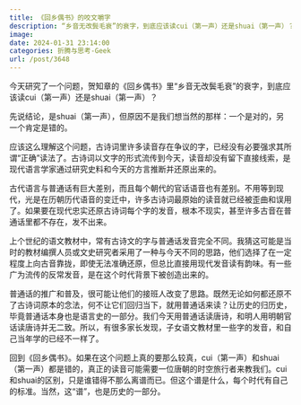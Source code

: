 ```yaml
---
title: 《回乡偶书》的咬文嚼字
description: “乡音无改鬓毛衰”的衰字，到底应该读cui（第一声）还是shuai（第一声）？
image: 
date: 2024-01-31 23:14:00
categories: 折腾与思考-Geek
url: /post/3648
---
```


今天研究了一个问题，贺知章的《回乡偶书》里“乡音无改鬓毛衰”的衰字，到底应该读cui（第一声）还是shuai（第一声）？

先说结论，是shuai（第一声），但原因不是我们想当然的那样：一个是对的，另一个肯定是错的。

应该这么理解这个问题，古诗词里许多读音存在争议的字，已经没有必要强求其所谓“正确”读法了。古诗词以文字的形式流传到今天，读音却没有留下直接线索，是现代语言学家通过研究史料和今天的方言推断并还原出来的。

古代语言与普通话有巨大差别，而且每个朝代的官话语音也有差别。不用等到现代，光是在历朝历代语音的变迁中，许多古诗词最原始的读音就已经被歪曲和误用了。如果要在现代忠实还原古诗词每个字的发音，根本不现实，甚至许多古音在普通话里都不存在，发不出来。

上个世纪的语文教材中，常有古诗文的字与普通话发音完全不同。我猜这可能是当时的教材编撰人员或文史研究者采用了一种与今天不同的思路，他们选择了在一定程度上向古音靠拢，即使无法准确还原，但总比直接用现代发音读有韵味。有一些广为流传的反常发音，是在这个时代背景下被创造出来的。

普通话的推广和普及，很可能让他们的接班人改变了思路。既然无论如何都还原不了古诗词原本的念法，何不让它们回归当下，就用普通话来读？让历史的归历史，毕竟普通话本身也是语言史的一部分。我们今天用普通话读唐诗，和明人用明朝官话读唐诗并无二致。所以，有很多家长发现，子女语文教材里一些字的发音，和自己当年学的已经不一样了。

回到《回乡偶书》。如果在这个问题上真的要那么较真，cui（第一声）和shuai（第一声）都是错的，真正的读音可能需要一位唐朝的时空旅行者来教我们。cui和shuai的区别，只是谁错得不那么离谱而已。但这个谱是什么，每个时代有自己的标准。当然，这“谱”，也是历史的一部分。
